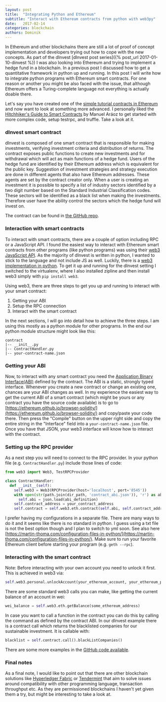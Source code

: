 ```yaml
---
layout: post
title:  "Integrating Python and Ethereum"
subtitle: "Interact with Ethereum contracts from python with web3py"
date:   2017-02-14
categories: blockchain
authors: Dominik
---
```

In Ethereum and other blockchains there are still a lot of proof of concept implementation and developers trying out how to cope with the new concepts. As part of the dInvest [dInvest post series]({% post_url 2017-01-10-dinvest %}) I was also looking into Ethereum and trying to implement a hedge fund in a blockchain. In a previous post I discussed how to get a quantitative framework in python up and running. In this post I will write how to integrate python programs with Ethereum smart contracts. For one reason or another you might be also faced with the issue, that although Ethereum offers a Turing-complete language not everything is actually doable there.

Let's say you have created one of the [simple tutorial contracts in Ethereum](www.ethereum.org/greeter) and now want to look at something more advanced. I personally liked the [Hitchhiker's Guide to Smart Contracts](https://medium.com/zeppelin-blog/the-hitchhikers-guide-to-smart-contracts-in-ethereum-848f08001f05#.3dxx4rysl) by Manuel Aráoz to get started with more complex code, setup testrpc, and truffle. Take a look at it.

### dInvest smart contract
dInvest is composed of one smart contract that is responsible for making investments, verifying investment
criteria and distribution of returns. The contract exposes public functions to create new investments and
for withdrawal which will act as main functions of a hedge fund. Users of the hedge fund are identified
by their Ethereum address which is equivalent for the public key. Suggestion of investment strategies and
strategy execution are done in different agents that also have Ethereum addresses. These agents are set by
the contract creator only.
When a user is creating an investment it is possible to specify a list of industry sectors identified by a
two digit number based on the Standard Industrial Classification codes. These sectors will be identified
as a black list when making the investments. Therefore user have the ability control the sectors which the
hedge fund will invest on.


The contract can be found in [the GitHub repo](github.com/nud3l/dInvest/blob/master/solidity/contracts/HedgeContract1.sol).

### Interaction with smart contracts
To interact with smart contracts, there are a couple of option including RPC or a JavaScript API. I found the easiest way to interact with Ethereum smart contracts from other programs (like python programs) was using their [web3 JavaScript API](github.com/ethereum/wiki/wiki/JavaScript-API). As the majority of dInvest is written in python, I wanted to stick to the language and not include JS as well. Luckily, there is a [web3 implementation in python](github.com/pipermerriam/web3.py). To get it up and running for the dInvest setting I switched to the virtualenv, where I also installed zipline and then install web3 simply with ```pip install web3```.

Using web3, there are three steps to get you up and running to interact with your smart contract:

1. Getting your ABI
2. Setup the RPC connection
3. Interact with the smart contract

In the next sections, I will go into detail how to achieve the three steps. I am using this mostly as a python module for other programs. In the end our python module structure might look like this:

```
contract
|-- __init__.py
|-- ContractHandler.py
|-- your-contract-name.json
```

### Getting your ABI
Now, to interact with any smart contract you need the [Application Binary Interface(ABI)](github.com/ethereum/wiki/wiki/Ethereum-Contract-ABI) defined by the contract. The ABI is a static, strongly typed interface. Whenever you create a new contract or change an existing one, chances are your ABI changes as well. In my experience the easiest way to get the current ABI of a smart contract (which might be yours or any contract you have the source code available) is to go to [https://ethereum.github.io/browser-solidity/](https://ethereum.github.io/browser-solidity/) and copy/paste your code there. Then press the "Compile" button on the upper right side and copy the entire string in the "Interface" field into a ```your-contract-name.json``` file. Once you have that JSON, your web3 interface will know how to interact with the contract.

### Setting up the RPC provider
As a next step you will need to connect to the RPC provider. In your python file (e.g. ```ContractHandler.py```) include those lines of code:

```python
from web3 import Web3, TestRPCProvider

class ContractHandler:
  def __init__(self):
    self.web3 = Web3(RPCProvider(host='localhost', port='8545'))
    with open(str(path.join(dir_path, 'contract_abi.json')), 'r') as abi_definition:
      self.abi = json.load(abi_definition)
    self.contract_address = your_contract_address
    self.contract = self.web3.eth.contract(self.abi, self.contract_address)
```


I prefer having my configurations in a separate file. There are many ways to do it and it seems like there is no standard in python. I guess using a txt file is not the best option though and I plan to switch to yml soon. See also here [https://martin-thoma.com/configuration-files-in-python/](https://martin-thoma.com/configuration-files-in-python/). Make sure to run your favorite Ethereum client before starting your program (e.g. ```geth --rpc```).

### Interacting with the smart contract
Note: Before interacting with your own account you need to unlock it first. This is achieved in web3 via:
```python
self.web3.personal.unlockAccount(your_ethereum_account, your_ethereum_password)
```

There are some standard web3 calls you can make, like getting the current balance of an account in wei:

```python
wei_balance = self.web3.eth.getBalance(some_ethereum_address)
```

In case you want to call a function in the contract you can do this by calling the command as defined by the contract ABI. In our dInvest example there is a contract call which returns the blacklisted companies for our sustainable investment. It is callable with:

```python
blacklist = self.contract.call().blackListCompanies()
```

There are some more examples in the [GitHub code available](https://github.com/nud3l/dInvest/blob/master/trading/contract/ContractHandler.py).

### Final notes
As a final note, I would like to point out that there are other blockchain solutions like [Hyperledger Fabric](hyperledger-fabric.readthedocs.io/en/latest/) or [Tendermint](tendermint.com) that aim to solve issues around compatibility with other programming language, transaction throughput etc. As they are permissioned blockchains I haven't yet given them a try, but might be interesting to take a look at.
